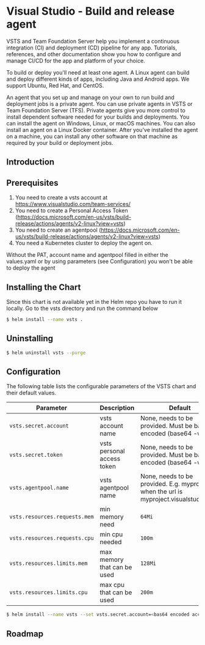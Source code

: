 # Visual Studio - Build and release agent #

VSTS and Team Foundation Server help you implement a continuous integration (CI) and deployment (CD) pipeline for any app. Tutorials, references, and other documentation show you how to configure and manage CI/CD for the app and platform of your choice.

To build or deploy you'll need at least one agent. A Linux agent can build and deploy different kinds of apps, including Java and Android apps. We support Ubuntu, Red Hat, and CentOS.

An agent that you set up and manage on your own to run build and deployment jobs is a private agent. You can use private agents in VSTS or Team Foundation Server (TFS). Private agents give you more control to install dependent software needed for your builds and deployments.
You can install the agent on Windows, Linux, or macOS machines. You can also install an agent on a Linux Docker container.
After you've installed the agent on a machine, you can install any other software on that machine as required by your build or deployment jobs.


## Introduction


## Prerequisites
1. You need to create a vsts account at https://www.visualstudio.com/team-services/
2. You need to create a Personal Access Token (https://docs.microsoft.com/en-us/vsts/build-release/actions/agents/v2-linux?view=vsts)
3. You need to create an agentpool (https://docs.microsoft.com/en-us/vsts/build-release/actions/agents/v2-linux?view=vsts)
4. You need a Kubernetes cluster to deploy the agent on.

Without the PAT, account name and agentpool filled in either the values.yaml or by using parameters (see Configuration) you won't be able to deploy the agent

## Installing the Chart
Since this chart is not available yet in the Helm repo you have to run it locally. Go to the vsts directory and run the command below
```bash
$ helm install --name vsts .
```

## Uninstalling
```bash
$ helm uninstall vsts --purge
```

## Configuration
The following table lists the configurable parameters of the VSTS chart and their default values.

| Parameter                     | Description                   | Default                                                                               |
| ----------------------------- | ----------------------------  | ------------------------------------------------------------------------------------- |
| `vsts.secret.account`         |  vsts account name            | None, needs to be provided. Must be base64 encoded (base64 -w 0)                      |
| `vsts.secret.token`           |  vsts personal access token   | None, needs to be provided. Must be base64 encoded (base64 -w 0)                      |
| `vsts.agentpool.name`         |  vsts agentpool name          | None, needs to be provided. E.g. myproject when the url is myproject.visualstudio.com |
| `vsts.resources.requests.mem` |  min memory need              | `64Mi`                                                                                |
| `vsts.resources.requests.cpu` |  min cpu needed               | `100m`                                                                                |
| `vsts.resources.limits.mem`   |  max memory that can be used  | `128Mi`                                                                               |
| `vsts.resources.limits.cpu`   |  max cpu that can be used     | `200m`                                                                                |


```bash
$ helm install --name vsts --set vsts.secret.account=<bas64 encoded account name>,vsts.secret.token=<base64 encoded token>,vsts.agentpool.name=<naam> .
```

## Roadmap
